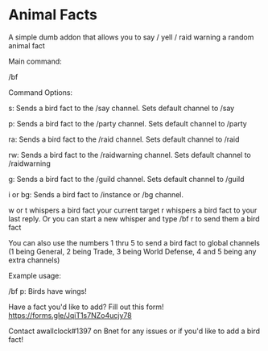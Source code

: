 # Animal Facts

A simple dumb addon that allows you to say / yell / raid warning a random animal fact

Main command:

/bf <command>

Command Options:

s: Sends a bird fact to the /say channel. Sets default channel to /say

p: Sends a bird fact to the /party channel. Sets default channel to /party

ra: Sends a bird fact to the /raid channel. Sets default channel to /raid

rw: Sends a bird fact to the /raidwarning channel. Sets default channel to /raidwarning

g: Sends a bird fact to the /guild channel. Sets default channel to /guild

i or bg: Sends a bird fact to /instance or /bg channel.

w or t whispers a bird fact your current target
r whispers a bird fact to your last reply. Or you can start a new whisper and type /bf r to send them a bird fact

You can also use the numbers 1 thru 5 to send a bird fact to global channels (1 being General, 2 being Trade, 3 being World Defense, 4 and 5 being any extra channels)

Example usage:

/bf p: Birds have wings!

Have a fact you'd like to add? Fill out this form! https://forms.gle/JqiT1s7NZo4ucjy78

Contact awallclock#1397 on Bnet for any issues or if you'd like to add a bird fact!
